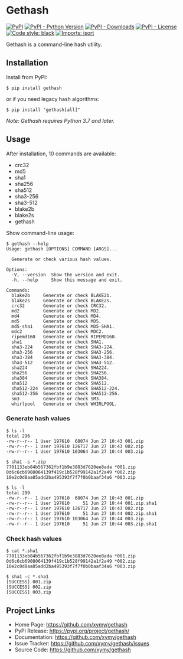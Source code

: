 # Gethash

[![PyPI](https://img.shields.io/pypi/v/gethash)](https://pypi.org/project/gethash/)
[![PyPI - Python Version](https://img.shields.io/pypi/pyversions/gethash)](https://pypi.org/project/gethash/)
[![PyPI - Downloads](https://pepy.tech/badge/gethash/month)](https://pepy.tech/project/gethash)
[![PyPI - License](https://img.shields.io/pypi/l/gethash)](https://pypi.org/project/gethash/)
[![Code style: black](https://img.shields.io/badge/code%20style-black-000000.svg)](https://github.com/psf/black)
[![Imports: isort](https://img.shields.io/badge/%20imports-isort-%231674b1?style=flat&labelColor=ef8336)](https://pycqa.github.io/isort/)

Gethash is a command-line hash utility.

## Installation

Install from PyPI:

```shell
$ pip install gethash
```

or if you need legacy hash algorithms:

```shell
$ pip install "gethash[all]"
```

*Note: Gethash requires Python 3.7 and later.*

## Usage

After installation, 10 commands are available:

- crc32
- md5
- sha1
- sha256
- sha512
- sha3-256
- sha3-512
- blake2b
- blake2s
- gethash

Show command-line usage:

```shell
$ gethash --help
Usage: gethash [OPTIONS] COMMAND [ARGS]...

  Generate or check various hash values.

Options:
  -V, --version  Show the version and exit.
  -h, --help     Show this message and exit.

Commands:
  blake2b     Generate or check BLAKE2b.
  blake2s     Generate or check BLAKE2s.
  crc32       Generate or check CRC32.
  md2         Generate or check MD2.
  md4         Generate or check MD4.
  md5         Generate or check MD5.
  md5-sha1    Generate or check MD5-SHA1.
  mdc2        Generate or check MDC2.
  ripemd160   Generate or check RIPEMD160.
  sha1        Generate or check SHA1.
  sha3-224    Generate or check SHA3-224.
  sha3-256    Generate or check SHA3-256.
  sha3-384    Generate or check SHA3-384.
  sha3-512    Generate or check SHA3-512.
  sha224      Generate or check SHA224.
  sha256      Generate or check SHA256.
  sha384      Generate or check SHA384.
  sha512      Generate or check SHA512.
  sha512-224  Generate or check SHA512-224.
  sha512-256  Generate or check SHA512-256.
  sm3         Generate or check SM3.
  whirlpool   Generate or check WHIRLPOOL.
```

### Generate hash values

```shell
$ ls -l
total 296
-rw-r--r-- 1 User 197610  68074 Jun 27 10:43 001.zip
-rw-r--r-- 1 User 197610 126717 Jun 27 10:43 002.zip
-rw-r--r-- 1 User 197610 103064 Jun 27 10:44 003.zip

$ sha1 -s *.zip
7701133eb84b567362fbf1b9e3883d7620ee8ada *001.zip
0d6c6cb6908064139f419c1b528f99142a1f2a49 *002.zip
10e2c0d8aa85add2ba495393f7f7f0b0baaf34a6 *003.zip

$ ls -l
total 299
-rw-r--r-- 1 User 197610  68074 Jun 27 10:43 001.zip
-rw-r--r-- 1 User 197610     51 Jun 27 10:44 001.zip.sha1
-rw-r--r-- 1 User 197610 126717 Jun 27 10:43 002.zip
-rw-r--r-- 1 User 197610     51 Jun 27 10:44 002.zip.sha1
-rw-r--r-- 1 User 197610 103064 Jun 27 10:44 003.zip
-rw-r--r-- 1 User 197610     51 Jun 27 10:44 003.zip.sha1
```

### Check hash values

```shell
$ cat *.sha1
7701133eb84b567362fbf1b9e3883d7620ee8ada *001.zip
0d6c6cb6908064139f419c1b528f99142a1f2a49 *002.zip
10e2c0d8aa85add2ba495393f7f7f0b0baaf34a6 *003.zip

$ sha1 -c *.sha1
[SUCCESS] 001.zip
[SUCCESS] 002.zip
[SUCCESS] 003.zip
```

## Project Links

- Home Page: https://github.com/xymy/gethash
- PyPI Release: https://pypi.org/project/gethash/
- Documentation: https://github.com/xymy/gethash
- Issue Tracker: https://github.com/xymy/gethash/issues
- Source Code: https://github.com/xymy/gethash
